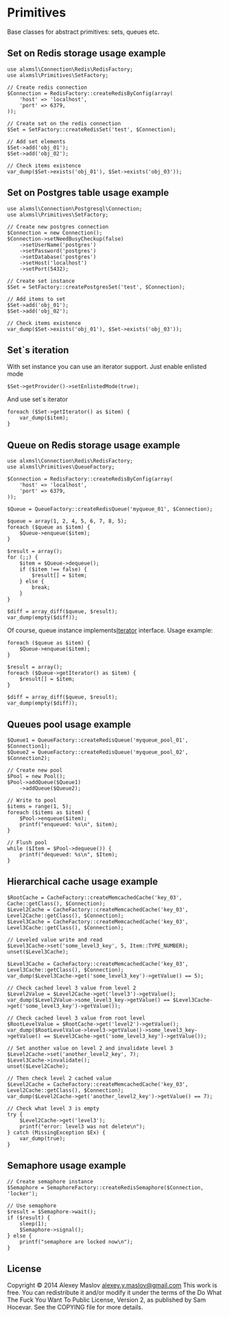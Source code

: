 Primitives
===

Base classes for abstract primitives: sets, queues etc.

Set on Redis storage usage example
-------

    use alxmsl\Connection\Redis\RedisFactory;
    use alxmsl\Primitives\SetFactory;

    // Create redis connection
    $Connection = RedisFactory::createRedisByConfig(array(
        'host' => 'localhost',
        'port' => 6379,
    ));

    // Create set on the redis connection
    $Set = SetFactory::createRedisSet('test', $Connection);

    // Add set elements
    $Set->add('obj_01');
    $Set->add('obj_02');

    // Check items existence
    var_dump($Set->exists('obj_01'), $Set->exists('obj_03'));

Set on Postgres table usage example
-------

    use alxmsl\Connection\Postgresql\Connection;
    use alxmsl\Primitives\SetFactory;

    // Create new postgres connection
    $Connection = new Connection();
    $Connection->setNeedBusyCheckup(false)
        ->setUserName('postgres')
        ->setPassword('postgres')
        ->setDatabase('postgres')
        ->setHost('localhost')
        ->setPort(5432);

    // Create set instance
    $Set = SetFactory::createPostgresSet('test', $Connection);

    // Add items to set
    $Set->add('obj_01');
    $Set->add('obj_02');

    // Check items existence
    var_dump($Set->exists('obj_01'), $Set->exists('obj_03'));

Set`s iteration
-------

With set instance you can use an iterator support. Just enable enlisted mode

    $Set->getProvider()->setEnlistedMode(true);

And use set`s iterator

    foreach ($Set->getIterator() as $item) {
        var_dump($item);
    }

Queue on Redis storage usage example
-------

    use alxmsl\Connection\Redis\RedisFactory;
    use alxmsl\Primitives\QueueFactory;

    $Connection = RedisFactory::createRedisByConfig(array(
        'host' => 'localhost',
        'port' => 6379,
    ));

    $Queue = QueueFactory::createRedisQueue('myqueue_01', $Connection);

    $queue = array(1, 2, 4, 5, 6, 7, 8, 5);
    foreach ($queue as $item) {
        $Queue->enqueue($item);
    }

    $result = array();
    for (;;) {
        $item = $Queue->dequeue();
        if ($item !== false) {
            $result[] = $item;
        } else {
            break;
        }
    }

    $diff = array_diff($queue, $result);
    var_dump(empty($diff));

Of course, queue instance implements[Iterator](php.net/manual/class.iterator.php) interface. Usage example:

    foreach ($queue as $item) {
        $Queue->enqueue($item);
    }

    $result = array();
    foreach ($Queue->getIterator() as $item) {
        $result[] = $item;
    }

    $diff = array_diff($queue, $result);
    var_dump(empty($diff));

Queues pool usage example
-------

    $Queue1 = QueueFactory::createRedisQueue('myqueue_pool_01', $Connection1);
    $Queue2 = QueueFactory::createRedisQueue('myqueue_pool_02', $Connection2);

    // Create new pool
    $Pool = new Pool();
    $Pool->addQueue($Queue1)
        ->addQueue($Queue2);

    // Write to pool
    $items = range(1, 5);
    foreach ($items as $item) {
        $Pool->enqueue($item);
        printf("enqueued: %s\n", $item);
    }

    // Flush pool
    while ($Item = $Pool->dequeue()) {
        printf("dequeued: %s\n", $Item);
    }

Hierarchical cache usage example
-------

    $RootCache = CacheFactory::createMemcachedCache('key_03', Cache::getClass(), $Connection);
    $Level2Cache = CacheFactory::createMemcachedCache('key_03', Level2Cache::getClass(), $Connection);
    $Level3Cache = CacheFactory::createMemcachedCache('key_03', Level3Cache::getClass(), $Connection);

    // Leveled value write and read
    $Level3Cache->set('some_level3_key', 5, Item::TYPE_NUMBER);
    unset($Level3Cache);

    $Level3Cache = CacheFactory::createMemcachedCache('key_03', Level3Cache::getClass(), $Connection);
    var_dump($Level3Cache->get('some_level3_key')->getValue() == 5);

    // Check cached level 3 value from level 2
    $Level2Value = $Level2Cache->get('level3')->getValue();
    var_dump($Level2Value->some_level3_key->getValue() == $Level3Cache->get('some_level3_key')->getValue());

    // Check cached level 3 value from root level
    $RootLevelValue = $RootCache->get('level2')->getValue();
    var_dump($RootLevelValue->level3->getValue()->some_level3_key->getValue() == $Level3Cache->get('some_level3_key')->getValue());

    // Set another value on level 2 and invalidate level 3
    $Level2Cache->set('another_level2_key', 7);
    $Level3Cache->invalidate();
    unset($Level2Cache);

    // Then check level 2 cached value
    $Level2Cache = CacheFactory::createMemcachedCache('key_03', Level2Cache::getClass(), $Connection);
    var_dump($Level2Cache->get('another_level2_key')->getValue() == 7);

    // Check what level 3 is empty
    try {
        $Level2Cache->get('level3');
        printf("error: level3 was not delete\n");
    } catch (MissingException $Ex) {
        var_dump(true);
    }

Semaphore usage example
-------

    // Create semaphore instance
    $Semaphore = SemaphoreFactory::createRedisSemaphore($Connection, 'locker');
    
    // Use semaphore
    $result = $Semaphore->wait();
    if ($result) {
        sleep(1);
        $Semaphore->signal();
    } else {
        printf("semaphore are locked now\n");
    }

License
-------
Copyright © 2014 Alexey Maslov <alexey.y.maslov@gmail.com>
This work is free. You can redistribute it and/or modify it under the
terms of the Do What The Fuck You Want To Public License, Version 2,
as published by Sam Hocevar. See the COPYING file for more details.
